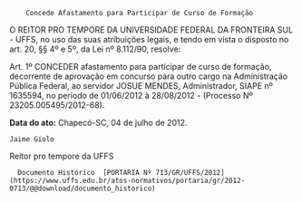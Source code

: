         Concede Afastamento para Participar de Curso de Formação  

O REITOR PRO TEMPORE DA UNIVERSIDADE FEDERAL DA FRONTEIRA SUL - UFFS, no uso das suas atribuições legais, e tendo em vista o disposto no art. 20, §§ 4º e 5º, da Lei nº 8.112/90, resolve:

 Art. 1º CONCEDER afastamento para participar de curso de formação, decorrente de aprovação em concurso para outro cargo na Administração Pública Federal, ao servidor JOSUE MENDES, Administrador, SIAPE nº 1635594, no período de 01/06/2012 à 28/08/2012 - (Processo Nº 23205.005495/2012-68).

  

   **Data do ato:** Chapecó-SC, 04 de julho de 2012.   
 

    Jaime Giolo   
 Reitor pro tempore da UFFS 

      Documento Histórico  [PORTARIA Nº 713/GR/UFFS/2012](https://www.uffs.edu.br/atos-normativos/portaria/gr/2012-0713/@@download/documento_historico)     
      